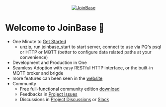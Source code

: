<div align="center">
<a href="https://joinbase.io"><img src="https://joinbase.io/tb-logo.svg" alt="JoinBase"></a>
</div>

# Welcome to JoinBase :clap:

* One Minute to [Get Started](https://joinbase.io/docs/getting-started/quick-start-enterprise/)
  + unzip, run joinbase_start to start server, connect to use via PQ's psql or HTTP or MQTT (better to configure data related paths at your convenience)
* Development and Production in One
* Seamless Adoption with easy RESTful HTTP interface, or the built-in MQTT broker and brigde
* more features can been seen in the [website](https://joinbase.io)
* Community
  + Free full-functional community edition [download](https://joinbase.io/products/)
  + Feedbacks in [Project Issues](https://github.com/open-joinbase/JoinBase/issues)
  + Discussions in [Project Discussions](https://github.com/open-joinbase/JoinBase/discussions) or [Slack](https://joinbaseworkspace.slack.com/join/shared_invite/zt-1bizmnl2c-HaXl93gZ5Hnm_ukDAotZzg)
